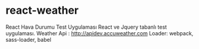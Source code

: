 # react-weather
React Hava Durumu Test Uygulaması
React ve Jquery tabanlı test uygulaması. 
Weather Api : http://apidev.accuweather.com
Loader: webpack, sass-loader, babel
